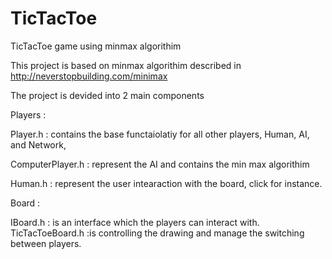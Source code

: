 # TicTacToe
TicTacToe game using minmax algorithim

This project is based on minmax algorithim described in http://neverstopbuilding.com/minimax

The project is devided into 2 main components

Players :

Player.h : contains the base functaiolatiy for all other players, Human, AI, and Network, 

ComputerPlayer.h : represent the AI and contains the min max algorithim

Human.h : represent the user intearaction with the board, click for instance.

Board :

IBoard.h : is an interface which the players can interact with.
TicTacToeBoard.h :is controlling the drawing and manage the switching between players.





